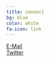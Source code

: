 ```yaml
---
title: connect
bg: blue
color: white
fa-icon: link
---
```


<div class="container text-center">
  <div class="row text-center">
    <div class="col-md-6">
      <div class="row">
        <div class="col-md-12 text-center">
          <a href="mailto:bestpuckin@gmail.com">
            <span class="fa-stack subtlecircle" style="font-size:100px; background:rgba(255,130,142,0.1)">
              <i class="fa fa-circle fa-stack-2x text-white"></i>
              <i class="fa far fa-envelope fa-stack-1x fa-dg"></i>
            </span>
          </a>
        </div>
      </div>
      <div class="row">
        <div class="col-md-12 text-center">
          <a href="mailto:bestpuckin@gmail.com">E-Mail</a>
        </div>
      </div>
    </div>
    <div class="col-md-6">
      <div class="row">
        <div class="col-md-12 text-center">
          <a href="https://twitter.com/bestpuckin" target="_blank">
            <span class="fa-stack subtlecircle" style="font-size:100px; background:rgb(29,161,242,0.1)">
              <i class="fa fa-circle fa-stack-2x text-white"></i>
              <i class="fa fa-twitter fa-stack-1x text-blue"></i>
            </span>
          </a>
        </div>
      </div>
      <div class="row">
        <div class="col-md-12 text-center">
          <a href="https://twitter.com/bestpuckin" target="_blank">Twitter</a>
        </div>
      </div>  
    </div>
  </div>
</div>
